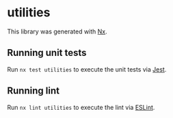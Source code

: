 # utilities

This library was generated with [Nx](https://nx.dev).

## Running unit tests

Run `nx test utilities` to execute the unit tests via [Jest](https://jestjs.io).

## Running lint

Run `nx lint utilities` to execute the lint via [ESLint](https://eslint.org/).
